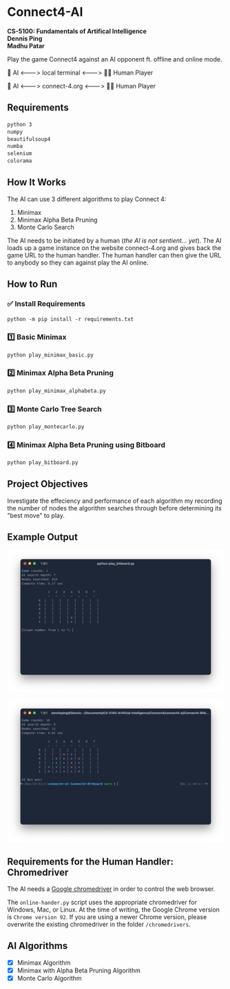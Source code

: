 # Connect4-AI

**CS-5100: Fundamentals of Artifical Intelligence**  
**Dennis Ping**  
**Madhu Patar**  

Play the game Connect4 against an AI opponent ft. offline and online mode.

🤖 AI <---> local terminal <---> 👨‍💻 Human Player

🤖 AI <---> connect-4.org <---> 👩‍💻 Human Player

## Requirements

```txt
python 3
numpy
beautifulsoup4
numba
selenium
colorama
```

## How It Works

The AI can use 3 different algorithms to play Connect 4:

  1. Minimax
  2. Minimax Alpha Beta Pruning
  3. Monte Carlo Search  

The AI needs to be initiated by a human (*the AI is not sentient... yet*). The AI loads up a game instance on the website connect-4.org and gives back the game URL to the human handler. The human handler can then give the URL to anybody so they can against play the AI online.

## How to Run

### ✅ Install Requirements

```txt
python -m pip install -r requirements.txt
```

### 1️⃣ Basic Minimax

```txt
python play_minimax_basic.py
```

### 2️⃣ Minimax Alpha Beta Pruning

```txt
python play_minimax_alphabeta.py
```

### 3️⃣ Monte Carlo Tree Search

```txt
python play_montecarlo.py
```

### 4️⃣ Minimax Alpha Beta Pruning using Bitboard

```txt
python play_bitboard.py
```

## Project Objectives

Investigate the effeciency and performance of each algorithm my recording the number of nodes the algorithm searches through before determining its "best move" to play.

## Example Output

![img01](./images/bitboard-01.png)

![img02](./images/bitboard-02.png)

## Requirements for the Human Handler: Chromedriver

The AI needs a [Google chromedriver](https://chromedriver.chromium.org/downloads) in order to control the web browser.

The `online-hander.py` script uses the appropriate chromedriver for Windows, Mac, or Linux. At the time of writing, the Google Chrome version is `Chrome version 92`. If you are using a newer Chrome version, please overwrite the existing chromedriver in the folder `/chromedrivers`.

## AI Algorithms

- [x] Minimax Algorithm  
- [x] Minimax with Alpha Beta Pruning Algorithm  
- [x] Monte Carlo Algorithm  
